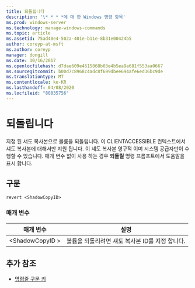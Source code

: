 ```yaml
---
title: 되돌립니다
description: '\* * * *에 대 한 Windows 명령 항목'
ms.prod: windows-server
ms.technology: manage-windows-commands
ms.topic: article
ms.assetid: 75ad40e4-502a-401e-b11e-8b31e00424b5
author: coreyp-at-msft
ms.author: coreyp
manager: dongill
ms.date: 10/16/2017
ms.openlocfilehash: d7dae609e4615868b03e4b5ea9a681f553aa0667
ms.sourcegitcommit: b00d7c8968c4adc8f699dbee694afe6ed36bc9de
ms.translationtype: MT
ms.contentlocale: ko-KR
ms.lasthandoff: 04/08/2020
ms.locfileid: "80835756"
---
```

# <a name="revert"></a>되돌립니다



지정 된 섀도 복사본으로 볼륨을 되돌립니다. 이 CLIENTACCESSIBLE 컨텍스트에서 섀도 복사본에 대해서만 지원 됩니다. 이 섀도 복사본 영구적 이며 시스템 공급자만이 수행할 수 있습니다. 매개 변수 없이 사용 하는 경우 **되돌릴** 명령 프롬프트에서 도움말을 표시 합니다.

## <a name="syntax"></a>구문

```
revert <ShadowCopyID>
```

### <a name="parameters"></a>매개 변수

|매개 변수|설명|
|---------|-----------|
|\<ShadowCopyID >|볼륨을 되돌리려면 섀도 복사본 ID를 지정 합니다.|

## <a name="additional-references"></a>추가 참조

- [명령줄 구문 키](command-line-syntax-key.md)